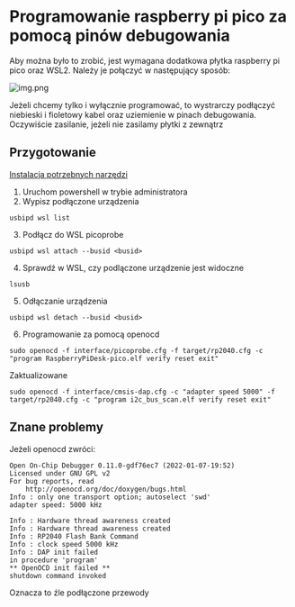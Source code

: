 # Programowanie raspberry pi pico za pomocą pinów debugowania

Aby można było to zrobić, jest wymagana dodatkowa płytka raspberry pi pico oraz WSL2. Należy je połączyć w następujący sposób:

![img.png](img.png)

Jeżeli chcemy tylko i wyłącznie programować, to wystrarczy podłączyć niebieski i fioletowy kabel oraz uziemienie w pinach debugowania. Oczywiście zasilanie, jeżeli nie zasilamy płytki z zewnątrz


## Przygotowanie

[Instalacja potrzebnych narzędzi](https://learn.microsoft.com/en-us/windows/wsl/connect-usb)

1. Uruchom powershell w trybie administratora
2. Wypisz podłączone urządzenia

```commandline
usbipd wsl list
```

3. Podłącz do WSL picoprobe

```commandline
usbipd wsl attach --busid <busid>
```

4. Sprawdź w WSL, czy podlączone urządzenie jest widoczne

```commandline
lsusb
```

5. Odłączanie urządzenia

```commandline
usbipd wsl detach --busid <busid>
```

6. Programowanie za pomocą openocd

```commandline
sudo openocd -f interface/picoprobe.cfg -f target/rp2040.cfg -c "program RaspberryPiDesk-pico.elf verify reset exit"
```

Zaktualizowane

```commandline
sudo openocd -f interface/cmsis-dap.cfg -c "adapter speed 5000" -f target/rp2040.cfg -c "program i2c_bus_scan.elf verify reset exit"
```

## Znane problemy

Jeżeli openocd zwróci:

```commandline
Open On-Chip Debugger 0.11.0-gdf76ec7 (2022-01-07-19:52)
Licensed under GNU GPL v2
For bug reports, read
    http://openocd.org/doc/doxygen/bugs.html
Info : only one transport option; autoselect 'swd'
adapter speed: 5000 kHz

Info : Hardware thread awareness created
Info : Hardware thread awareness created
Info : RP2040 Flash Bank Command
Info : clock speed 5000 kHz
Info : DAP init failed
in procedure 'program'
** OpenOCD init failed **
shutdown command invoked
```

Oznacza to źle podłączone przewody